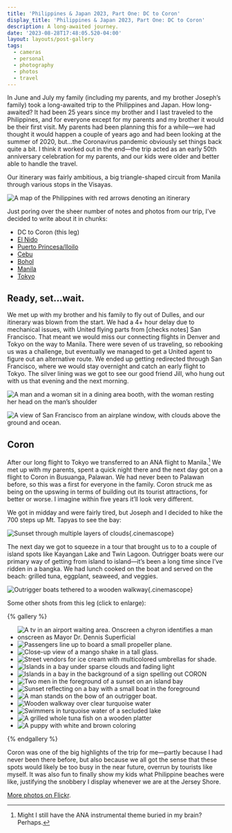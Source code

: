 ```yaml
---
title: 'Philippines & Japan 2023, Part One: DC to Coron'
display_title: 'Philippines & Japan 2023, Part One: DC to Coron'
description: A long-awaited journey.
date: '2023-08-28T17:48:05.520-04:00'
layout: layouts/post-gallery
tags:
  - cameras
  - personal
  - photography
  - photos
  - travel
---
```


In June and July my family (including my parents, and my brother Joseph’s family) took a long-awaited trip to the Philippines and Japan. How long-awaited? It had been 25 years since my brother and I last traveled to the Philippines, and for everyone except for my parents and my brother it would be their first visit. My parents had been planning this for a while—we had thought it would happen a couple of years ago and had been looking at the summer of 2020, but…the Coronavirus pandemic obviously set things back quite a bit. I think it worked out in the end—the trip acted as an early 50th anniversary celebration for my parents, and our kids were older and better able to handle the travel.

Our itinerary was fairly ambitious, a big triangle-shaped circuit from Manila through various stops in the Visayas.

![A map of the Philippines with red arrows denoting an itinerary](philippines-itinerary.jpg)

Just poring over the sheer number of notes and photos from our trip, I’ve decided to write about it in chunks:

* DC to Coron (this leg)
* [El Nido](/posts/philippines-japan-2023-part-2)
* [Puerto Princesa/Iloilo](/posts/philippines-japan-2023-part-3)
* [Cebu](/posts/philippines-japan-2023-part-4)
* [Bohol](/posts/philippines-japan-2023-part-5)
* [Manila](/posts/philippines-japan-2023-part-6)
* [Tokyo](/posts/philippines-japan-2023-part-7)

## Ready, set…wait.

We met up with my brother and his family to fly out of Dulles, and our itinerary was blown from the start. We had a 4+ hour delay due to mechanical issues, with United flying parts from \[checks notes\] San Francisco. That meant we would miss our connecting flights in Denver and Tokyo on the way to Manila. There were seven of us traveling, so rebooking us was a challenge, but eventually we managed to get a United agent to figure out an alternative route. We ended up getting redirected through San Francisco, where we would stay overnight and catch an early flight to Tokyo. The silver lining was we got to see our good friend Jill, who hung out with us that evening and the next morning.

![A man and a woman sit in a dining area booth, with the woman resting her head on the man’s shoulder](phl-jpn-sf-coron-1.jpg "Jill")

![A view of San Francisco from an airplane window, with clouds above the ground and ocean.](phl-jpn-sf-coron-2.jpg "Looking down on SF")

## Coron

After our long flight to Tokyo we transferred to an ANA flight to Manila.[^1] We met up with my parents, spent a quick night there and the next day got on a flight to Coron in Busuanga, Palawan. We had never been to Palawan before, so this was a first for everyone in the family. Coron struck me as being on the upswing in terms of building out its tourist attractions, for better or worse. I imagine within five years it’ll look very different.

We got in midday and were fairly tired, but Joseph and I decided to hike the 700 steps up Mt. Tapyas  to see the bay:

![Sunset through multiple layers of clouds](phl-jpn-sf-coron-9.jpg "I like to think that’s a dog emerging from the clouds"){.cinemascope}

The next day we got to squeeze in a tour that brought us to to a couple of island spots like Kayangan Lake and Twin Lagoon. Outrigger boats were our primary way of getting from island to island—it’s been a long time since I’ve ridden in a bangka. We had lunch cooked on the boat and served on the beach: grilled tuna, eggplant, seaweed, and veggies.

![Outrigger boats tethered to a wooden walkway](phl-jpn-sf-coron-11.jpg "Bay leading to Kayangan Lake"){.cinemascope}

Some other shots from this leg (click to enlarge):

{% gallery %}

- ![A tv in an airport waiting area. Onscreen a chyron identifies a man onscreen as Mayor Dr. Dennis Superficial](phl-jpn-sf-coron-3.jpg "The best name popped up while waiting for our flight from Manila to Coron")
- ![Passengers line up to board a small propeller plane.](phl-jpn-sf-coron-16.jpg "Boarding a Cebu Pacific flight")
- ![Close-up view of a mango shake in a tall glass.](phl-jpn-sf-coron-4.jpg "Mango shake")
- ![Street vendors for ice cream with multicolored umbrellas for shade.](phl-jpn-sf-coron-5.jpg "Ice cream vendors in Coron")
- ![Islands in a bay under sparse clouds and fading light](phl-jpn-sf-coron-6.jpg "Coron bay viewed from Mt. Tapyas")
- ![Islands in a bay in the background of a sign spelling out CORON](phl-jpn-sf-coron-7.jpg "Panorama from behind the CORON sign on Mt. Tapyas")
- ![Two men in the foreground of a sunset on an island bay](phl-jpn-sf-coron-8.jpg "Joseph and me in the fading light")
- ![Sunset reflecting on a bay with a small boat in the foreground](phl-jpn-sf-coron-10.jpg)
- ![A man stands on the bow of an outrigger boat.](phl-jpn-sf-coron-17.jpg)
- ![Wooden walkway over clear turquoise water](phl-jpn-sf-coron-15.jpg "Walkway towards Kayangan Lake. Photo © Joseph Llobrera")
- ![Swimmers in turquoise water of a secluded lake](phl-jpn-sf-coron-12.jpg "Kayangan Lake")
- ![A grilled whole tuna fish on a wooden platter](phl-jpn-sf-coron-13.jpg "Tuna grilled on the boat")
- ![A puppy with white and brown coloring](phl-jpn-sf-coron-14.jpg "Perrito")

{% endgallery %}

Coron was one of the big highlights of the trip for me—partly because I had never been there before, but also because we all got the sense that these spots would likely be too busy in the near future, overrun by tourists like myself. It was also fun to finally show my kids what Philippine beaches were like, justifying the snobbery I display whenever we are at the Jersey Shore.

[More photos on Flickr](https://flic.kr/s/aHBqjAV99V).

[^1]: Might I still have the ANA instrumental theme buried in my brain? Perhaps.
